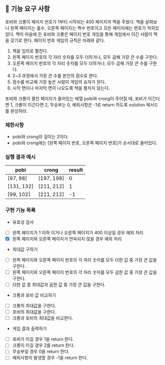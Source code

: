 ## 🚀 기능 요구 사항

포비와 크롱이 페이지 번호가 1부터 시작되는 400 페이지의 책을 주웠다. 책을 살펴보니 왼쪽 페이지는 홀수, 오른쪽 페이지는 짝수 번호이고 모든 페이지에는 번호가 적혀있었다. 책이 마음에 든 포비와 크롱은 페이지 번호 게임을 통해 게임에서 이긴 사람이 책을 갖기로 한다. 페이지 번호 게임의 규칙은 아래와 같다.

1. 책을 임의로 펼친다.
2. 왼쪽 페이지 번호의 각 자리 숫자를 모두 더하거나, 모두 곱해 가장 큰 수를 구한다.
3. 오른쪽 페이지 번호의 각 자리 숫자를 모두 더하거나, 모두 곱해 가장 큰 수를 구한다.
4. 2~3 과정에서 가장 큰 수를 본인의 점수로 한다.
5. 점수를 비교해 가장 높은 사람이 게임의 승자가 된다.
6. 시작 면이나 마지막 면이 나오도록 책을 펼치지 않는다.

포비와 크롱이 펼친 페이지가 들어있는 배열 pobi와 crong이 주어질 때, 포비가 이긴다면 1, 크롱이 이긴다면 2, 무승부는 0, 예외사항은 -1로 return 하도록 solution 메서드를 완성하라.

### 제한사항

- pobi와 crong의 길이는 2이다.
- pobi와 crong에는 [왼쪽 페이지 번호, 오른쪽 페이지 번호]가 순서대로 들어있다.

### 실행 결과 예시

| pobi       | crong      | result |
| ---------- | ---------- | ------ |
| [97, 98]   | [197, 198] | 0      |
| [131, 132] | [211, 212] | 1      |
| [99, 102]  | [211, 212] | -1     |

### 구현 기능 목록

- 유효성 검사
- [ ] 왼쪽 페이지가 1 이하 이거나 오른쪽 페이지가 400 이상일 경우 예외 처리
- [x] 왼쪽 페이지와 오른쪽 페이지가 연속되지 않을 경우 예외 처리

- 최대값 구하기
- [ ] 왼쪽 페이지와 오른쪽 페이지 번호의 각 자리 숫자를 모두 더한 값 중 가장 큰 값을 구한다.
- [ ] 왼쪽 페이지와 오른쪽 페이지 번호의 각 자리 숫자를 모두 곱한 값 중 가장 큰 값을 구한다.
- [ ] 더한 값 중 최대값과 곱한 값 중 가장 큰 값을 구한다.

- 크롱과 포비 값 비교하기
- [ ] 크롱의 최대값을 구한다.
- [ ] 포비의 최대값을 구한다.
- [ ] 크롱과 포비의 최대값을 비교한다.

- 게임 결과 출력하기
- [ ] 포비가 이길 경우 1을 return 한다.
- [ ] 크롱이 이길 경우 2를 return 한다.
- [ ] 무승부일 경우 0을 return 한다.
- [ ] 예외사항이 발생할 경우 -1을 return 한다.
